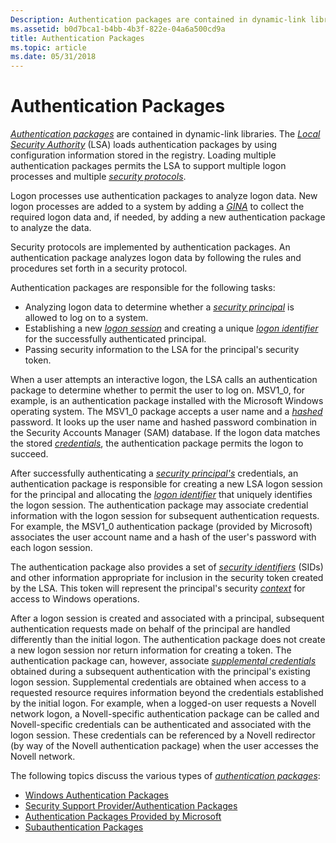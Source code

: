 ```yaml
---
Description: Authentication packages are contained in dynamic-link libraries.
ms.assetid: b0d7bca1-b4bb-4b3f-822e-04a6a500cd9a
title: Authentication Packages
ms.topic: article
ms.date: 05/31/2018
---
```


# Authentication Packages

[*Authentication packages*](https://docs.microsoft.com/windows/desktop/SecGloss/a-gly) are contained in dynamic-link libraries. The [*Local Security Authority*](https://docs.microsoft.com/windows/desktop/SecGloss/l-gly) (LSA) loads authentication packages by using configuration information stored in the registry. Loading multiple authentication packages permits the LSA to support multiple logon processes and multiple [*security protocols*](https://docs.microsoft.com/windows/desktop/SecGloss/s-gly).

Logon processes use authentication packages to analyze logon data. New logon processes are added to a system by adding a [*GINA*](https://docs.microsoft.com/windows/desktop/SecGloss/g-gly) to collect the required logon data and, if needed, by adding a new authentication package to analyze the data.

Security protocols are implemented by authentication packages. An authentication package analyzes logon data by following the rules and procedures set forth in a security protocol.

Authentication packages are responsible for the following tasks:

-   Analyzing logon data to determine whether a [*security principal*](https://docs.microsoft.com/windows/desktop/SecGloss/s-gly) is allowed to log on to a system.
-   Establishing a new [*logon session*](https://docs.microsoft.com/windows/desktop/SecGloss/l-gly) and creating a unique [*logon identifier*](https://docs.microsoft.com/windows/desktop/SecGloss/l-gly) for the successfully authenticated principal.
-   Passing security information to the LSA for the principal's security token.

When a user attempts an interactive logon, the LSA calls an authentication package to determine whether to permit the user to log on. MSV1\_0, for example, is an authentication package installed with the Microsoft Windows operating system. The MSV1\_0 package accepts a user name and a [*hashed*](https://docs.microsoft.com/windows/desktop/SecGloss/h-gly) password. It looks up the user name and hashed password combination in the Security Accounts Manager (SAM) database. If the logon data matches the stored [*credentials*](https://docs.microsoft.com/windows/desktop/SecGloss/c-gly), the authentication package permits the logon to succeed.

After successfully authenticating a [*security principal's*](https://docs.microsoft.com/windows/desktop/SecGloss/s-gly) credentials, an authentication package is responsible for creating a new LSA logon session for the principal and allocating the [*logon identifier*](https://docs.microsoft.com/windows/desktop/SecGloss/l-gly) that uniquely identifies the logon session. The authentication package may associate credential information with the logon session for subsequent authentication requests. For example, the MSV1\_0 authentication package (provided by Microsoft) associates the user account name and a hash of the user's password with each logon session.

The authentication package also provides a set of [*security identifiers*](https://docs.microsoft.com/windows/desktop/SecGloss/s-gly) (SIDs) and other information appropriate for inclusion in the security token created by the LSA. This token will represent the principal's security [*context*](https://docs.microsoft.com/windows/desktop/SecGloss/c-gly) for access to Windows operations.

After a logon session is created and associated with a principal, subsequent authentication requests made on behalf of the principal are handled differently than the initial logon. The authentication package does not create a new logon session nor return information for creating a token. The authentication package can, however, associate [*supplemental credentials*](https://docs.microsoft.com/windows/desktop/SecGloss/s-gly) obtained during a subsequent authentication with the principal's existing logon session. Supplemental credentials are obtained when access to a requested resource requires information beyond the credentials established by the initial logon. For example, when a logged-on user requests a Novell network logon, a Novell-specific authentication package can be called and Novell-specific credentials can be authenticated and associated with the logon session. These credentials can be referenced by a Novell redirector (by way of the Novell authentication package) when the user accesses the Novell network.

The following topics discuss the various types of [*authentication packages*](https://docs.microsoft.com/windows/desktop/SecGloss/a-gly):

-   [Windows Authentication Packages](windows-authentication-packages.md)
-   [Security Support Provider/Authentication Packages](security-support-provider-authentication-packages.md)
-   [Authentication Packages Provided by Microsoft](authentication-packages-provided-by-microsoft.md)
-   [Subauthentication Packages](subauthentication-packages.md)

 

 



